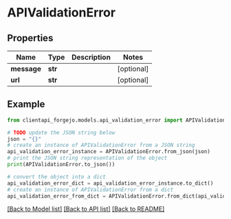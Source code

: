 # APIValidationError


## Properties

Name | Type | Description | Notes
------------ | ------------- | ------------- | -------------
**message** | **str** |  | [optional] 
**url** | **str** |  | [optional] 

## Example

```python
from clientapi_forgejo.models.api_validation_error import APIValidationError

# TODO update the JSON string below
json = "{}"
# create an instance of APIValidationError from a JSON string
api_validation_error_instance = APIValidationError.from_json(json)
# print the JSON string representation of the object
print(APIValidationError.to_json())

# convert the object into a dict
api_validation_error_dict = api_validation_error_instance.to_dict()
# create an instance of APIValidationError from a dict
api_validation_error_from_dict = APIValidationError.from_dict(api_validation_error_dict)
```
[[Back to Model list]](../README.md#documentation-for-models) [[Back to API list]](../README.md#documentation-for-api-endpoints) [[Back to README]](../README.md)


